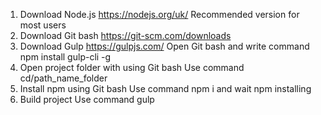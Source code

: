 1. Download Node.js https://nodejs.org/uk/ Recommended version for most users
2. Download Git bash https://git-scm.com/downloads
3. Download Gulp https://gulpjs.com/ Open Git bash and write command npm install gulp-cli -g
4. Open project folder with using Git bash Use command cd/path_name_folder
5. Install npm using Git bash Use command npm i and wait npm installing
6. Build project Use command gulp
